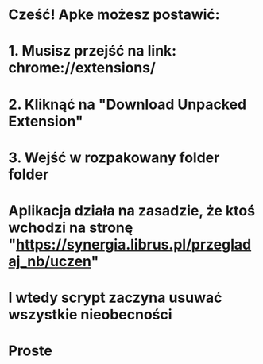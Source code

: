 
# Cześć! Apke możesz postawić:
# 1. Musisz przejść na link: chrome://extensions/
# 2. Kliknąć na "Download Unpacked Extension"
# 3. Wejść w rozpakowany folder folder

# Aplikacja działa na zasadzie, że ktoś wchodzi na stronę "https://synergia.librus.pl/przegladaj_nb/uczen"
# I wtedy scrypt zaczyna usuwać wszystkie nieobecności
# Proste